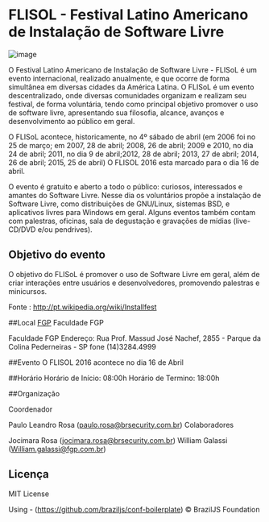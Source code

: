 # FLISOL - Festival Latino Americano de Instalação de Software Livre

![image](http://flisol.info/moin_static194/sol/img/flisol-top-bar.png)

O Festival Latino Americano de Instalação de Software Livre - FLISoL é um evento internacional, realizado anualmente, e que ocorre de forma simultânea em diversas cidades da América Latina. O FLISoL é um evento descentralizado, onde diversas comunidades organizam e realizam seu festival, de forma voluntária, tendo como principal objetivo promover o uso de software livre, apresentando sua filosofia, alcance, avanços e desenvolvimento ao público em geral.

O FLISoL acontece, historicamente, no 4º sábado de abril (em 2006 foi no 25 de março; em 2007, 28 de abril; 2008, 26 de abril; 2009 e 2010, no dia 24 de abril; 2011, no dia 9 de abril;2012, 28 de abril; 2013, 27 de abril; 2014, 26 de abril; 2015, 25 de abril) O FLISOL 2016 esta marcado para o dia 16 de abril.

O evento é gratuito e aberto a todo o público: curiosos, interessados e amantes do Software Livre. Nesse dia os voluntários propõe a instalação de Software Livre, como distribuições de GNU/Linux, sistemas BSD, e aplicativos livres para Windows em geral. Alguns eventos também contam com palestras, oficinas, sala de degustação e gravações de mídias (live-CD/DVD e/ou pendrives).

## Objetivo do evento

O objetivo do FLISoL é promover o uso de Software Livre em geral, além de criar interações entre usuários e desenvolvedores, promovendo palestras e minicursos.

Fonte : http://pt.wikipedia.org/wiki/Installfest


##Local
[FGP](http://www.fgp.com.br) Faculdade FGP

Faculdade FGP
Endereço: Rua Prof. Massud José Nachef, 2855 - Parque da Colina Pederneiras - SP
fone (14)3284.4999

##Evento
O FLISOL 2016 acontece no dia 16 de Abril

##Horário
Horário de Início: 08:00h
Horário de Termino: 18:00h

##Organização

Coordenador

Paulo Leandro Rosa (paulo.rosa@brsecurity.com.br)
Colaboradores

Jocimara Rosa (jocimara.rosa@brsecurity.com.br)
William Galassi (William.galassi@fgp.com.br)

## Licença

MIT License

Using - (https://github.com/braziljs/conf-boilerplate) © BrazilJS Foundation
